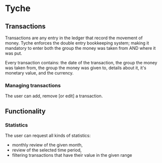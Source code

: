 # Tyche

## Transactions
Transactions are any entry in the ledger that record the movement of money.
Tyche enforces the double entry bookkeeping system; making it mandatory to enter both the group the
money was taken from AND where it was put.


Every transaction contains: the date of the transaction, the group the money was taken from, the group the money was given to,
details about it, it's monetary value, and the currency.

### Managing transactions
The user can add, remove [or edit] a transaction.

## Functionality
### Statistics
The user can request all kinds of statistics:
- monthly review of the given month,
- review of the selected time period,
- filtering transactions that have their value in the given range